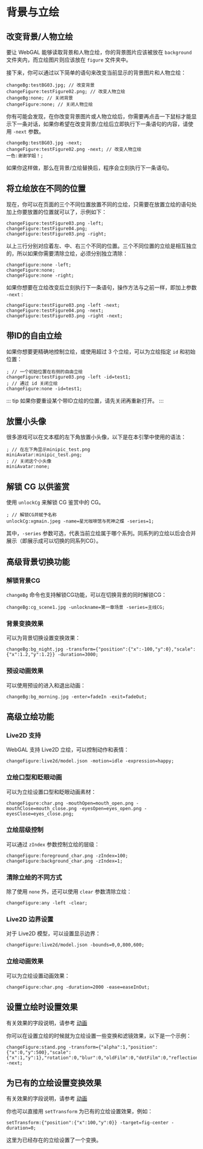 # 背景与立绘

## 改变背景/人物立绘

要让 WebGAL 能够读取背景和人物立绘，你的背景图片应该被放在 `background` 文件夹内，而立绘图片则应该放在 `figure` 文件夹中。

接下来，你可以通过以下简单的语句来改变当前显示的背景图片和人物立绘：

``` ws
changeBg:testBG03.jpg; // 改变背景
changeFigure:testFigure02.png; // 改变人物立绘
changeBg:none; // 关闭背景
changeFigure:none; // 关闭人物立绘
```

你有可能会发现，在你改变背景图片或人物立绘后，你需要再点击一下鼠标才能显示下一条对话，如果你希望在改变背景/立绘后立即执行下一条语句的内容，请使用 `-next` 参数。

``` ws
changeBg:testBG03.jpg -next;
changeFigure:testFigure02.png -next; // 改变人物立绘
一色:谢谢学姐！;
```

如果你这样做，那么在背景/立绘替换后，程序会立刻执行下一条语句。

## 将立绘放在不同的位置

现在，你可以在页面的三个不同位置放置不同的立绘，只需要在放置立绘的语句处加上你要放置的位置就可以了，示例如下：

``` ws
changeFigure:testFigure03.png -left;
changeFigure:testFigure04.png;
changeFigure:testFigure03.png -right;
```

以上三行分别对应着左、中、右三个不同的位置。三个不同位置的立绘是相互独立的，所以如果你需要清除立绘，必须分别独立清除：

``` ws
changeFigure:none -left;
changeFigure:none;
changeFigure:none -right;
```

如果你想要在立绘改变后立刻执行下一条语句，操作方法与之前一样，即加上参数 `-next` :

``` ws
changeFigure:testFigure03.png -left -next;
changeFigure:testFigure04.png -next;
changeFigure:testFigure03.png -right -next;
```

## 带ID的自由立绘

如果你想要更精确地控制立绘，或使用超过 3 个立绘，可以为立绘指定 `id` 和初始位置：

``` ws
; // 一个初始位置在右侧的自由立绘
changeFigure:testFigure03.png -left -id=test1;
; // 通过 id 关闭立绘
changeFigure:none -id=test1;
```

::: tip
如果你要重设某个带ID立绘的位置，请先关闭再重新打开。
:::

## 放置小头像

很多游戏可以在文本框的左下角放置小头像，以下是在本引擎中使用的语法：

``` ws
; // 在左下角显示minipic_test.png
miniAvatar:minipic_test.png;
; // 关闭这个小头像
miniAvatar:none;
```

## 解锁 CG 以供鉴赏

使用 `unlockCg` 来解锁 CG 鉴赏中的 CG。

``` ws
; // 解锁CG并赋予名称
unlockCg:xgmain.jpeg -name=星光咖啡馆与死神之蝶 -series=1;
```

其中，`-series` 参数可选，代表当前立绘属于哪个系列。同系列的立绘以后会合并展示（即展示成可以切换的同系列CG）。

## 高级背景切换功能

### 解锁背景CG

`changeBg` 命令也支持解锁CG功能，可以在切换背景的同时解锁CG：

``` ws
changeBg:cg_scene1.jpg -unlockname=第一章场景 -series=主线CG;
```

### 背景变换效果

可以为背景切换设置变换效果：

``` ws
changeBg:bg_night.jpg -transform={"position":{"x":-100,"y":0},"scale":{"x":1.2,"y":1.2}} -duration=3000;
```

### 预设动画效果

可以使用预设的进入和退出动画：

``` ws
changeBg:bg_morning.jpg -enter=fadeIn -exit=fadeOut;
```

## 高级立绘功能

### Live2D 支持

WebGAL 支持 Live2D 立绘，可以控制动作和表情：

``` ws
changeFigure:live2d/model.json -motion=idle -expression=happy;
```

### 立绘口型和眨眼动画

可以为立绘设置口型和眨眼动画素材：

``` ws
changeFigure:char.png -mouthOpen=mouth_open.png -mouthClose=mouth_close.png -eyesOpen=eyes_open.png -eyesClose=eyes_close.png;
```

### 立绘层级控制

可以通过 `zIndex` 参数控制立绘的层级：

``` ws
changeFigure:foreground_char.png -zIndex=100;
changeFigure:background_char.png -zIndex=1;
```

### 清除立绘的不同方式

除了使用 `none` 外，还可以使用 `clear` 参数清除立绘：

``` ws
changeFigure:any -left -clear;
```

### Live2D 边界设置

对于 Live2D 模型，可以设置显示边界：

``` ws
changeFigure:live2d/model.json -bounds=0,0,800,600;
```

### 立绘动画效果

可以为立绘设置动画效果：

``` ws
changeFigure:char.png -duration=2000 -ease=easeInOut;
```

## 设置立绘时设置效果

有关效果的字段说明，请参考 [动画](animation.md)

你可以在设置立绘的时候就为立绘设置一些变换和滤镜效果，以下是一个示例：

```
changeFigure:stand.png -transform={"alpha":1,"position":{"x":0,"y":500},"scale":{"x":1,"y":1},"rotation":0,"blur":0,"oldFilm":0,"dotFilm":0,"reflectionFilm":0,"glitchFilm":0,"rgbFilm":0,"godrayFilm":0} -next;
```

## 为已有的立绘设置变换效果

有关效果的字段说明，请参考 [动画](animation.md)

你也可以直接用 `setTransform` 为已有的立绘设置效果，例如：

```
setTransform:{"position":{"x":100,"y":0}} -target=fig-center -duration=0;
```

这里为已经存在的立绘设置了一个变换。
